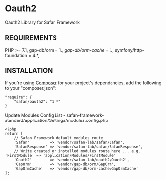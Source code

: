 Oauth2
===============
Oauth2 Library for Safan Framework

REQUIREMENTS
------------
PHP >= 7.1,
gap-db/orm = 1.*,
gap-db/orm-cache = 1.*,
symfony/http-foundation = 4.*,

INSTALLATION
------------
If you're using [Composer](http://getcomposer.org/) for your project's dependencies, add the following to your "composer.json":
```
"require": {
    "safan/oauth2": "1.*"
}
```

Update Modules Config List - safan-framework-standard/application/Settings/modules.config.php
```
<?php
return [
    // Safan Framework default modules route
    'Safan'         => 'vendor/safan-lab/safan/Safan',
    'SafanResponse' => 'vendor/safan-lab/safan/SafanResponse',
    // Write created or installed modules route here ... e.g. 'FirstModule' => 'application/Modules/FirstModule'
    'Oauth2'        => 'vendor/safan-lab/oauth2/Oauth2',
    'GapOrm'        => 'vendor/gap-db/orm/GapOrm',
    'GapOrmCache'   => 'vendor/gap-db/orm-cache/GapOrmCache'
];
```


